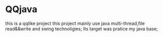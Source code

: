# QQjava
this is a qqlike project
this project mainly use java multi-thread,file read&&write and swing technoligies;
Its target was pratice my java base;
